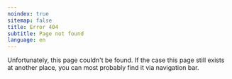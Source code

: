 ```yaml
---
noindex: true
sitemap: false
title: Error 404
subtitle: Page not found
language: en
---
```


Unfortunately, this page couldn't be found. If the case this page still exists at another place, you can most probably find it via navigation bar.
